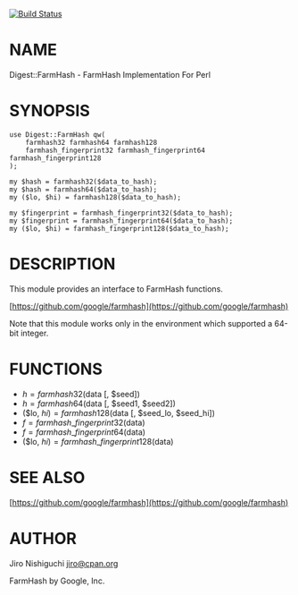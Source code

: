 [![Build Status](https://travis-ci.org/spiritloose/Digest-FarmHash.svg?branch=master)](https://travis-ci.org/spiritloose/Digest-FarmHash)
# NAME

Digest::FarmHash - FarmHash Implementation For Perl

# SYNOPSIS

    use Digest::FarmHash qw(
        farmhash32 farmhash64 farmhash128
        farmhash_fingerprint32 farmhash_fingerprint64 farmhash_fingerprint128
    );

    my $hash = farmhash32($data_to_hash);
    my $hash = farmhash64($data_to_hash);
    my ($lo, $hi) = farmhash128($data_to_hash);

    my $fingerprint = farmhash_fingerprint32($data_to_hash);
    my $fingerprint = farmhash_fingerprint64($data_to_hash);
    my ($lo, $hi) = farmhash_fingerprint128($data_to_hash);

# DESCRIPTION

This module provides an interface to FarmHash functions.

[https://github.com/google/farmhash](https://github.com/google/farmhash)

Note that this module works only in the environment which supported a 64-bit integer.

# FUNCTIONS

- $h = farmhash32($data \[, $seed\])
- $h = farmhash64($data \[, $seed1, $seed2\])
- ($lo, $hi) = farmhash128($data \[, $seed\_lo, $seed\_hi\])
- $f = farmhash\_fingerprint32($data)
- $f = farmhash\_fingerprint64($data)
- ($lo, $hi) = farmhash\_fingerprint128($data)

# SEE ALSO

[https://github.com/google/farmhash](https://github.com/google/farmhash)

# AUTHOR

Jiro Nishiguchi <jiro@cpan.org>

FarmHash by Google, Inc.
